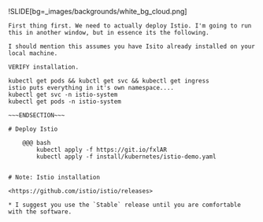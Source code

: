 !SLIDE[bg=_images/backgrounds/white_bg_cloud.png]

~~~SECTION:notes~~~
First thing first. We need to actually deploy Istio. I'm going to run this in another window, but in essence its the following.

I should mention this assumes you have Isito already installed on your local machine.

VERIFY installation.

kubectl get pods && kubctl get svc && kubectl get ingress
istio puts everything in it's own namespace....
kubectl get svc -n istio-system
kubectl get pods -n istio-system

~~~ENDSECTION~~~

# Deploy Istio

    @@@ bash
        kubectl apply -f https://git.io/fxlAR
        kubectl apply -f install/kubernetes/istio-demo.yaml


# Note: Istio installation

<https://github.com/istio/istio/releases>

* I suggest you use the `Stable` release until you are comfortable with the software.
